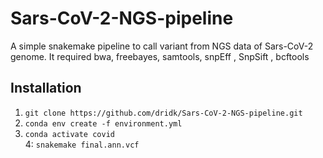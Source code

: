 # Sars-CoV-2-NGS-pipeline
A simple snakemake pipeline to call variant from NGS data of Sars-CoV-2 genome. 
It required bwa, freebayes, samtools, snpEff , SnpSift , bcftools

## Installation 

1. ``git clone https://github.com/dridk/Sars-CoV-2-NGS-pipeline.git``
2. ``conda env create -f environment.yml``
3. ``conda activate covid``       
4: ``snakemake final.ann.vcf``

